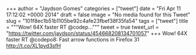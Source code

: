 
+++
author = "Jaydson Gomes"
categories = ["tweet"]
date = "Fri Apr 11 17:12:02 +0000 2014"
draft = false
image = "No media found for this Tweet"
slug = "101f8ec1b51b1105be92c4afe23fbef38f35fa54"
tags = ["tweet"]
title = """Wow! 64X faster RT @codep..."""
tweet = true
tweet_url = "https://twitter.com/jaydson/status/454668208134701057"
+++
Wow! 64X faster RT @codepo8: Fast arrow functions in Firefox 31 http://t.co/XL1pyd3sfH
